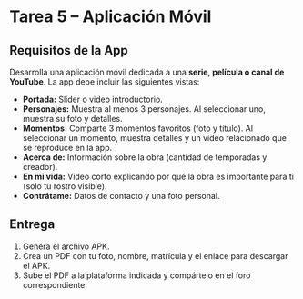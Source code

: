 # Tarea 5 – Aplicación Móvil

## Requisitos de la App

Desarrolla una aplicación móvil dedicada a una **serie, película o canal de YouTube**. La app debe incluir las siguientes vistas:

- **Portada:** Slider o video introductorio.
- **Personajes:** Muestra al menos 3 personajes. Al seleccionar uno, muestra su foto y detalles.
- **Momentos:** Comparte 3 momentos favoritos (foto y título). Al seleccionar un momento, muestra detalles y un video relacionado que se reproduce en la app.
- **Acerca de:** Información sobre la obra (cantidad de temporadas y creador).
- **En mi vida:** Video corto explicando por qué la obra es importante para ti (solo tu rostro visible).
- **Contrátame:** Datos de contacto y una foto personal.

## Entrega

1. Genera el archivo APK.
2. Crea un PDF con tu foto, nombre, matrícula y el enlace para descargar el APK.
3. Sube el PDF a la plataforma indicada y compártelo en el foro correspondiente.
